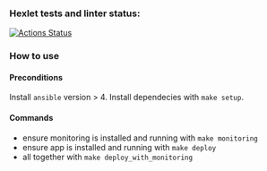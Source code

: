 ### Hexlet tests and linter status:
[![Actions Status](https://github.com/alex-popov-tech/devops-for-programmers-project-lvl2/workflows/hexlet-check/badge.svg)](https://github.com/alex-popov-tech/devops-for-programmers-project-lvl2/actions)

### How to use

#### Preconditions

Install `ansible` version > 4.
Install dependecies with `make setup`.

#### Commands

- ensure monitoring is installed and running with `make monitoring`
- ensure app is installed and running with `make deploy`
- all together with `make deploy_with_monitoring`
